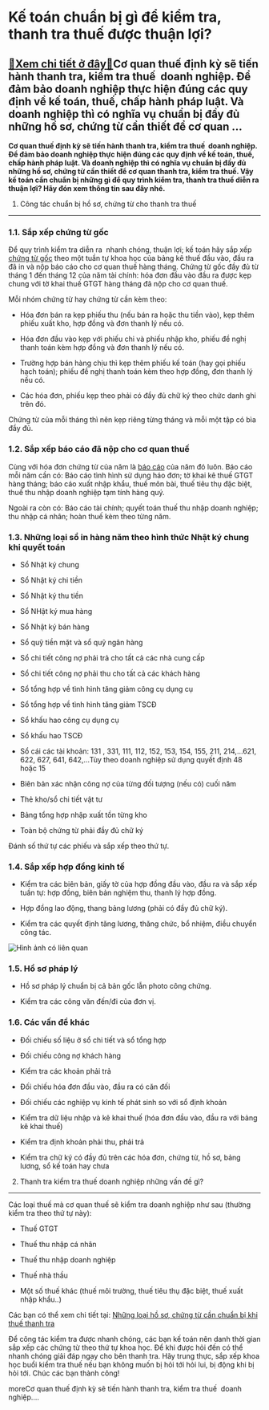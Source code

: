 Kế toán chuẩn bị gì để kiểm tra, thanh tra thuế được thuận lợi?
===============================================================

[:gift:Xem chi tiết ở đây:gift:](https://hddtvn.com/ke-toan-chuan-bi-gi-de-kiem-tra-thanh-tra-thue-duoc-thuan-loi/)Cơ quan thuế định kỳ sẽ tiến hành thanh tra, kiểm tra thuế  doanh nghiệp. Để đảm bảo doanh nghiệp thực hiện đúng các quy định về kế toán, thuế, chấp hành pháp luật. Và doanh nghiệp thì có nghĩa vụ chuẩn bị đầy đủ những hồ sơ, chứng từ cần thiết để cơ quan …
-----------------------------------------------------------------------------------------------------------------------------------------------------------------------------------------------------------------------------------------------------------------

**Cơ quan thuế định kỳ sẽ tiến hành thanh tra, kiểm tra thuế  doanh nghiệp. Để đảm bảo doanh nghiệp thực hiện đúng các quy định về kế toán, thuế, chấp hành pháp luật. Và doanh nghiệp thì có nghĩa vụ chuẩn bị đầy đủ những hồ sơ, chứng từ cần thiết để cơ quan thanh tra, kiểm tra thuế. Vậy kế toán cần chuẩn bị những gì để quy trình kiểm tra, thanh tra thuế diễn ra thuận lợi? Hãy đón xem thông tin sau đây nhé.**



1. Công tác chuẩn bị hồ sơ, chứng từ cho thanh tra thuế
-------------------------------------------------------


### 1.1. Sắp xếp chứng từ gốc


Để quy trình kiểm tra diễn ra  nhanh chóng, thuận lợi; kế toán hãy sắp xếp [chứng từ gốc](#) theo một tuần tự khoa học của bảng kê thuế đầu vào, đầu ra đã in và nộp báo cáo cho cơ quan thuế hàng tháng. Chứng từ gốc đầy đủ từ tháng 1 đến tháng 12 của năm tài chính: hóa đơn đầu vào đầu ra được kẹp chung với tờ khai thuế GTGT hàng tháng đã nộp cho cơ quan thuế.


Mỗi nhóm chứng từ hay chứng từ cần kèm theo:




* Hóa đơn bán ra kẹp phiếu thu (nếu bán ra hoặc thu tiền vào), kẹp thêm phiếu xuất kho, hợp đồng và đơn thanh lý nếu có.

* Hóa đơn đầu vào kẹp với phiếu chi và phiếu nhập kho, phiếu đề nghị thanh toán kèm hợp đồng và đơn thanh lý nếu có.

* Trường hợp bán hàng chịu thì kẹp thêm phiếu kế toán (hay gọi phiếu hạch toán); phiếu đề nghị thanh toán kèm theo hợp đồng, đơn thanh lý nếu có.

* Các hóa đơn, phiếu kẹp theo phải có đầy đủ chữ ký theo chức danh ghi trên đó.



Chứng từ của mỗi tháng thì nên kẹp riêng từng tháng và mỗi một tập có bìa đầy đủ.


### 1.2. Sắp xếp báo cáo đã nộp cho cơ quan thuế


Cùng với hóa đơn chứng từ của năm là [báo cáo](#) của năm đó luôn. Báo cáo mỗi năm cần có: Báo cáo tình hình sử dụng háo đơn; tờ khai kê thuế GTGT hàng tháng; báo cáo xuất nhập khẩu, thuế môn bài, thuế tiêu thụ đặc biệt, thuế thu nhập doanh nghiệp tạm tính hàng quý.


Ngoài ra còn có: Báo cáo tài chính; quyết toán thuế thu nhập doanh nghiệp; thu nhập cá nhân; hoàn thuế kèm theo từng năm.


### 1.3. Những loại sổ in hàng năm theo hình thức Nhật ký chung khi quyết toán




* Sổ Nhật ký chung

* Sổ Nhật ký chi tiền

* Sổ Nhật ký thu tiền

* Sổ NHật ký mua hàng

* Sổ Nhật ký bán hàng

* Sổ quỹ tiền mặt và sổ quỹ ngân hàng

* Sổ chi tiết công nợ phải trả cho tất cả các nhà cung cấp

* Sổ chi tiết công nợ phải thu cho tất cả các khách hàng

* Sổ tổng hợp về tình hình tăng giảm công cụ dụng cụ

* Sổ tổng hợp về tình hình tăng giảm TSCĐ

* Sổ khấu hao công cụ dụng cụ

* Sổ khấu hao TSCĐ

* Sổ cái các tài khoản: 131 , 331, 111, 112, 152, 153, 154, 155, 211, 214,…621, 622, 627, 641, 642,…Tùy theo doanh nghiệp sử dụng quyết định 48 hoặc 15

* Biên bản xác nhận công nợ của từng đối tượng (nếu có) cuối năm

* Thẻ kho/sổ chi tiết vật tư

* Bảng tổng hợp nhập xuất tồn từng kho

* Toàn bộ chứng từ phải đầy đủ chữ ký



Đánh số thứ tự các phiếu và sắp xếp theo thứ tự.


### 1.4. Sắp xếp hợp đồng kinh tế




* Kiểm tra các biên bản, giấy tờ của hợp đồng đầu vào, đầu ra và sắp xếp tuần tự: hợp đồng, biên bản nghiệm thu, thanh lý hợp đồng.

* Hợp đồng lao động, thang bảng lương (phải có đầy đủ chữ ký).

* Kiểm tra các quyết định tăng lương, thăng chức, bổ nhiệm, điều chuyển công tác.



![Hình ảnh có liên quan](https://hddtvn.com/wp-content/uploads/2021/01/1_5.jpg)


### 1.5. Hồ sơ pháp lý




* Hồ sơ pháp lý chuẩn bị cả bản gốc lẫn photo công chứng.

* Kiểm tra các công văn đến/đi của đơn vị.



### 1.6. Các vấn đề khác




* Đối chiếu số liệu ở sổ chi tiết và sổ tổng hợp

* Đối chiếu công nợ khách hàng

* Kiểm tra các khoản phải trả

* Đối chiếu hóa đơn đầu vào, đầu ra có căn đối

* Đối chiếu các nghiệp vụ kinh tế phát sinh so với sổ định khoản

* Kiểm tra dữ liệu nhập và kê khai thuế (hóa đơn đầu vào, đầu ra với bảng kê khai thuế)

* Kiểm tra định khoản phải thu, phải trả

* Kiểm tra chữ ký có đầy đủ trên các hóa đơn, chứng từ, hồ sơ, bảng lương, sổ kế toán hay chưa



2. Thanh tra kiểm tra thuế doanh nghiệp những vấn đề gì?
--------------------------------------------------------


Các loại thuế mà cơ quan thuế sẽ kiểm tra doanh nghiệp như sau (thường kiểm tra theo thứ tự này):




* Thuế GTGT

* Thuế thu nhập cá nhân

* Thuế thu nhập doanh nghiệp

* Thuế nhà thầu

* Một số thuế khác (thuế môi trường, thuế tiêu thụ đặc biệt, thuế xuất nhập khẩu..)



Các bạn có thể xem chi tiết tại: [Những loại hồ sơ, chứng từ cần chuẩn bị khi thuế thanh tra](#)


Để công tác kiểm tra được nhanh chóng, các bạn kế toán nên danh thời gian sắp xếp các chứng từ theo thứ tự khoa học. Để khi được hỏi đến có thể nhanh chóng giải đáp ngay cho bên thanh tra. Hãy trung thực, sắp xếp khoa học buổi kiểm tra thuế nếu bạn không muốn bị hỏi tới hỏi lui, bị động khi bị hỏi tới. Chúc các bạn thành công!



moreCơ quan thuế định kỳ sẽ tiến hành thanh tra, kiểm tra thuế  doanh nghiệp….

